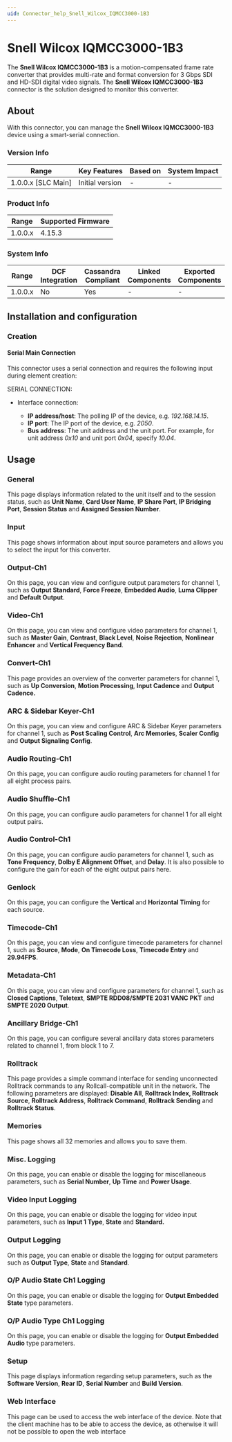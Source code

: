 ```yaml
---
uid: Connector_help_Snell_Wilcox_IQMCC3000-1B3
---
```


# Snell Wilcox IQMCC3000-1B3

The **Snell Wilcox IQMCC3000-1B3** is a motion-compensated frame rate converter that provides multi-rate and format conversion for 3 Gbps SDI and HD-SDI digital video signals. The **Snell Wilcox IQMCC3000-1B3** connector is the solution designed to monitor this converter.

## About

With this connector, you can manage the **Snell Wilcox IQMCC3000-1B3** device using a smart-serial connection.

### Version Info

| Range                | Key Features     | Based on     | System Impact     |
|----------------------|------------------|--------------|-------------------|
| 1.0.0.x [SLC Main]   | Initial version  | -            | -                 |

### Product Info

| Range     | Supported Firmware     |
|-----------|------------------------|
| 1.0.0.x   | 4.15.3                 |

### System Info

| Range     | DCF Integration     | Cassandra Compliant     | Linked Components     | Exported Components     |
|-----------|---------------------|-------------------------|-----------------------|-------------------------|
| 1.0.0.x   | No                  | Yes                     | -                     | -                       |

## Installation and configuration

### Creation

#### Serial Main Connection

This connector uses a serial connection and requires the following input during element creation:

SERIAL CONNECTION:

- Interface connection:

  - **IP address/host**: The polling IP of the device, e.g. *192.168.14.15*.
  - **IP port**: The IP port of the device, e.g. *2050*.
  - **Bus address**: The unit address and the unit port. For example, for unit address *0x10* and unit port *0x04*, specify *10.04*.

## Usage

### General

This page displays information related to the unit itself and to the session status, such as **Unit Name**, **Card User Name**, **IP Share Port**, **IP Bridging Port**, **Session Status** and **Assigned Session Number**.

### Input

This page shows information about input source parameters and allows you to select the input for this converter.

### Output-Ch1

On this page, you can view and configure output parameters for channel 1, such as **Output Standard**, **Force Freeze**, **Embedded Audio**, **Luma Clipper** and **Default Output**.

### Video-Ch1

On this page, you can view and configure video parameters for channel 1, such as **Master Gain**, **Contrast**, **Black Level**, **Noise Rejection**, **Nonlinear Enhancer** and **Vertical Frequency Band**.

### Convert-Ch1

This page provides an overview of the converter parameters for channel 1, such as **Up Conversion**, **Motion Processing**, **Input Cadence** and **Output Cadence.**

### ARC & Sidebar Keyer-Ch1

On this page, you can view and configure ARC & Sidebar Keyer parameters for channel 1, such as **Post Scaling Control**, **Arc Memories**, **Scaler Config** and **Output Signaling Config**.

### Audio Routing-Ch1

On this page, you can configure audio routing parameters for channel 1 for all eight process pairs.

### Audio Shuffle-Ch1

On this page, you can configure audio parameters for channel 1 for all eight output pairs.

### Audio Control-Ch1

On this page, you can configure audio parameters for channel 1, such as **Tone Frequency**, **Dolby E Alignment Offset**, and **Delay**. It is also possible to configure the gain for each of the eight output pairs here.

### Genlock

On this page, you can configure the **Vertical** and **Horizontal Timing** for each source.

### Timecode-Ch1

On this page, you can view and configure timecode parameters for channel 1, such as **Source**, **Mode**, **On Timecode Loss**, **Timecode Entry** and **29.94FPS**.

### Metadata-Ch1

On this page, you can view and configure parameters for channel 1, such as **Closed Captions**, **Teletext**, **SMPTE RDD08/SMPTE 2031 VANC PKT** and **SMPTE 2020 Output**.

### Ancillary Bridge-Ch1

On this page, you can configure several ancillary data stores parameters related to channel 1, from block 1 to 7.

### Rolltrack

This page provides a simple command interface for sending unconnected Rolltrack commands to any Rollcall-compatible unit in the network. The following parameters are displayed: **Disable All**, **Rolltrack Index, Rolltrack Source**, **Rolltrack Address**, **Rolltrack Command**, **Rolltrack Sending** and **Rolltrack Status**.

### Memories

This page shows all 32 memories and allows you to save them.

### Misc. Logging

On this page, you can enable or disable the logging for miscellaneous parameters, such as **Serial Number**, **Up Time** and **Power Usage**.

### Video Input Logging

On this page, you can enable or disable the logging for video input parameters, such as **Input 1 Type**, **State** and **Standard.**

### Output Logging

On this page, you can enable or disable the logging for output parameters such as **Output Type**, **State** and **Standard**.

### O/P Audio State Ch1 Logging

On this page, you can enable or disable the logging for **Output Embedded State** type parameters.

### O/P Audio Type Ch1 Logging

On this page, you can enable or disable the logging for **Output Embedded Audio** type parameters.

### Setup

This page displays information regarding setup parameters, such as the **Software Version**, **Rear ID**, **Serial Number** and **Build Version**.

### Web Interface

This page can be used to access the web interface of the device. Note that the client machine has to be able to access the device, as otherwise it will not be possible to open the web interface
